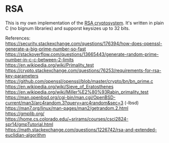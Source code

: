 # RSA
This is my own implementation of the [RSA cryptosystem](https://en.wikipedia.org/wiki/RSA_(cryptosystem)). It's written in plain C (no bignum libraries) and supporst keysizes up to 32 bits.

References:  
https://security.stackexchange.com/questions/176394/how-does-openssl-generate-a-big-prime-number-so-fast  
https://stackoverflow.com/questions/13665443/generate-random-prime-number-in-c-c-between-2-limits  
https://en.wikipedia.org/wiki/Primality_test  
https://crypto.stackexchange.com/questions/76253/requirements-for-rsa-key-parameters  
https://github.com/openssl/openssl/blob/master/crypto/bn/bn_prime.c  
https://en.wikipedia.org/wiki/Sieve_of_Eratosthenes  
https://en.wikipedia.org/wiki/Miller%E2%80%93Rabin_primality_test  
https://man.openbsd.org/cgi-bin/man.cgi/OpenBSD-current/man3/arc4random.3?query=arc4random&sec=3 (-lbsd)  
https://man7.org/linux/man-pages/man2/getrandom.2.html  
https://gmplib.org/  
https://home.cs.colorado.edu/~srirams/courses/csci2824-spr14/gmpTutorial.html  
https://math.stackexchange.com/questions/1226742/rsa-and-extended-euclidian-algorithm  
